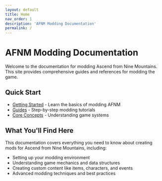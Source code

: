 ```yaml
---
layout: default
title: Home
nav_order: 1
description: 'AFNM Modding Documentation'
permalink: /
---
```


# AFNM Modding Documentation

Welcome to the documentation for modding Ascend from Nine Mountains. This site provides comprehensive guides and references for modding the game.

## Quick Start

- [Getting Started](getting-started) - Learn the basics of modding AFNM
- [Guides](guides/) - Step-by-step modding tutorials
- [Core Concepts](concepts/) - Understanding game systems

## What You'll Find Here

This documentation covers everything you need to know about creating mods for Ascend from Nine Mountains, including:

- Setting up your modding environment
- Understanding game mechanics and data structures
- Creating custom content like items, characters, and events
- Advanced modding techniques and best practices
